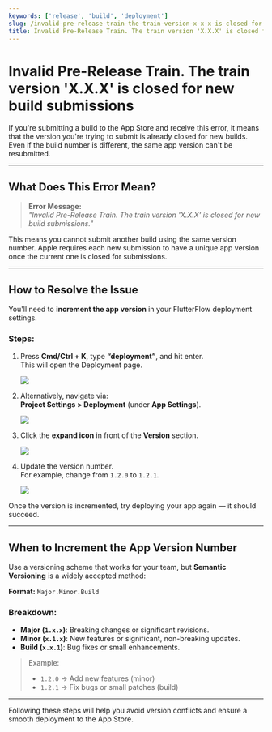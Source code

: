 ```yaml
---
keywords: ['release', 'build', 'deployment']
slug: /invalid-pre-release-train-the-train-version-x-x-x-is-closed-for-new-build-submissions
title: Invalid Pre-Release Train. The train version 'X.X.X' is closed for new build submissions
---
```


# Invalid Pre-Release Train. The train version 'X.X.X' is closed for new build submissions

If you're submitting a build to the App Store and receive this error, it means that the version you're trying to submit is already closed for new builds. Even if the build number is different, the same app version can't be resubmitted.

---

## What Does This Error Mean?

> **Error Message:**  
> _"Invalid Pre-Release Train. The train version 'X.X.X' is closed for new build submissions."_

This means you cannot submit another build using the same version number. Apple requires each new submission to have a unique app version once the current one is closed for submissions.

---

## How to Resolve the Issue

You'll need to **increment the app version** in your FlutterFlow deployment settings.

### Steps:

1. Press **Cmd/Ctrl + K**, type **“deployment”**, and hit enter.  
   This will open the Deployment page.

   ![](../assets/20250430121353111041.png)

2. Alternatively, navigate via:  
   **Project Settings > Deployment** (under **App Settings**).

   ![](../assets/20250430121353323352.png)

3. Click the **expand icon** in front of the **Version** section.

   ![](../assets/20250430121353635504.png)

4. Update the version number.  
   For example, change from `1.2.0` to `1.2.1`.

   ![](../assets/20250430121353926967.gif)

Once the version is incremented, try deploying your app again — it should succeed.

---

## When to Increment the App Version Number

Use a versioning scheme that works for your team, but **Semantic Versioning** is a widely accepted method:

**Format:** `Major.Minor.Build`

### Breakdown:

- **Major (`1.x.x`)**: Breaking changes or significant revisions.
- **Minor (`x.1.x`)**: New features or significant, non-breaking updates.
- **Build (`x.x.1`)**: Bug fixes or small enhancements.

> Example:  
> - `1.2.0` → Add new features (minor)  
> - `1.2.1` → Fix bugs or small patches (build)

---

Following these steps will help you avoid version conflicts and ensure a smooth deployment to the App Store.
